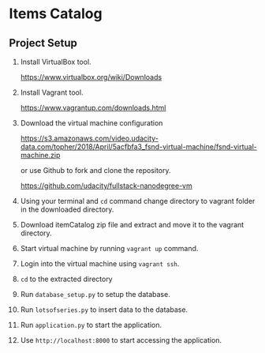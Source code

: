 # Items Catalog

## Project Setup

1. Install VirtualBox tool.

   https://www.virtualbox.org/wiki/Downloads

2. Install Vagrant tool.

   https://www.vagrantup.com/downloads.html

3. Download the virtual machine configuration 

   https://s3.amazonaws.com/video.udacity-data.com/topher/2018/April/5acfbfa3_fsnd-virtual-machine/fsnd-virtual-machine.zip
	
   or use Github to fork and clone the repository. 

   https://github.com/udacity/fullstack-nanodegree-vm

4. Using your terminal and `cd` command change directory to vagrant folder in the downloaded directory.

5. Download itemCatalog zip file and extract and move it to the vagrant directory.

6. Start virtual machine by running `vagrant up` command.

7. Login into the virtual machine using `vagrant ssh`.

8. `cd` to the extracted directory

9. Run `database_setup.py` to setup the database.

10. Run `lotsofseries.py` to insert data to the database.

11. Run `application.py` to start the application.

12. Use `http://localhost:8000` to start accessing the application.